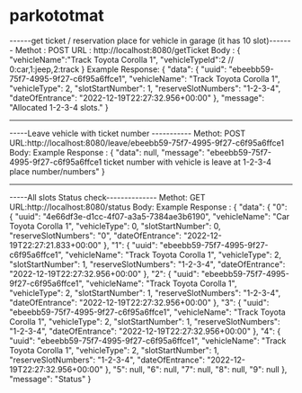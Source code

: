 # parkototmat

------get ticket / reservation place for vehicle in garage (it has 10 slot)-------
Methot : POST
URL : http://localhost:8080/getTicket
Body : {
    "vehicleName":"Track Toyota Corolla 1",
    "vehicleTypeId":2  // 0:car,1:jeep,2:track
}
Example Response: {
    "data": {
        "uuid": "ebeebb59-75f7-4995-9f27-c6f95a6ffce1",
        "vehicleName": "Track Toyota Corolla 1",
        "vehicleType": 2,
        "slotStartNumber": 1,
        "reserveSlotNumbers": "1-2-3-4",
        "dateOfEntrance": "2022-12-19T22:27:32.956+00:00"
    },
    "message": "Allocated 1-2-3-4 slots."
}

-------------------------------------------------------------------------

-----Leave vehicle with ticket number -----------
Methot: POST
URL:http://localhost:8080/leave/ebeebb59-75f7-4995-9f27-c6f95a6ffce1
Body:
Example Response : {
    "data": null,
    "message": "ebeebb59-75f7-4995-9f27-c6f95a6ffce1 ticket number with vehicle is leave at 1-2-3-4 place number/numbers"
}

--------------------------------------------------------------------------

-----All slots Status check--------------
Methot: GET 
URL:http://localhost:8080/status
Body:
Example Response : {
    "data": {
        "0": {
            "uuid": "4e66df3e-d1cc-4f07-a3a5-7384ae3b6190",
            "vehicleName": "Car Toyota Corolla 1",
            "vehicleType": 0,
            "slotStartNumber": 0,
            "reserveSlotNumbers": "0",
            "dateOfEntrance": "2022-12-19T22:27:21.833+00:00"
        },
        "1": {
            "uuid": "ebeebb59-75f7-4995-9f27-c6f95a6ffce1",
            "vehicleName": "Track Toyota Corolla 1",
            "vehicleType": 2,
            "slotStartNumber": 1,
            "reserveSlotNumbers": "1-2-3-4",
            "dateOfEntrance": "2022-12-19T22:27:32.956+00:00"
        },
        "2": {
            "uuid": "ebeebb59-75f7-4995-9f27-c6f95a6ffce1",
            "vehicleName": "Track Toyota Corolla 1",
            "vehicleType": 2,
            "slotStartNumber": 1,
            "reserveSlotNumbers": "1-2-3-4",
            "dateOfEntrance": "2022-12-19T22:27:32.956+00:00"
        },
        "3": {
            "uuid": "ebeebb59-75f7-4995-9f27-c6f95a6ffce1",
            "vehicleName": "Track Toyota Corolla 1",
            "vehicleType": 2,
            "slotStartNumber": 1,
            "reserveSlotNumbers": "1-2-3-4",
            "dateOfEntrance": "2022-12-19T22:27:32.956+00:00"
        },
        "4": {
            "uuid": "ebeebb59-75f7-4995-9f27-c6f95a6ffce1",
            "vehicleName": "Track Toyota Corolla 1",
            "vehicleType": 2,
            "slotStartNumber": 1,
            "reserveSlotNumbers": "1-2-3-4",
            "dateOfEntrance": "2022-12-19T22:27:32.956+00:00"
        },
        "5": null,
        "6": null,
        "7": null,
        "8": null,
        "9": null
    },
    "message": "Status"
}

